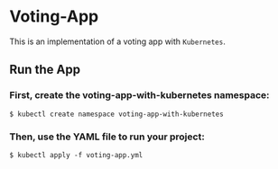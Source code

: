 # Voting-App
This is an implementation of a voting app with `Kubernetes`.

## Run the App
### First, create the voting-app-with-kubernetes namespace:
` $ kubectl create namespace voting-app-with-kubernetes `
### Then, use the YAML file to run your project:
` $ kubectl apply -f voting-app.yml `

